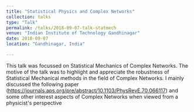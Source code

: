 ```yaml
---
title: "Statistical Physics and Complex Networks"
collection: talks
type: "Talk"
permalink: /talks/2018-09-07-talk-statmech
venue: "Indian Institute of Technology Gandhinagar"
date: 2018-09-07
location: "Gandhinagar, India"

---
```


This talk was focussed on Statistical Mechanics of Complex Networks. The motive of the talk was to highlight and appreciate the robustness of Statistical Mechanical methods in the field of Complex Networks. I mainly discussed the following paper (https://journals.aps.org/pre/abstract/10.1103/PhysRevE.70.066117) and some other interest aspects of Complex Networks when viewed from a physicist's perspective
